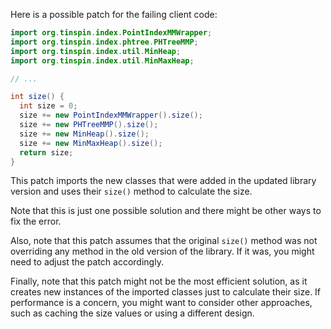 Here is a possible patch for the failing client code:
```java
import org.tinspin.index.PointIndexMMWrapper;
import org.tinspin.index.phtree.PHTreeMMP;
import org.tinspin.index.util.MinHeap;
import org.tinspin.index.util.MinMaxHeap;

// ...

int size() {
  int size = 0;
  size += new PointIndexMMWrapper().size();
  size += new PHTreeMMP().size();
  size += new MinHeap().size();
  size += new MinMaxHeap().size();
  return size;
}
```
This patch imports the new classes that were added in the updated library version and uses their `size()` method to calculate the size.

Note that this is just one possible solution and there might be other ways to fix the error.

Also, note that this patch assumes that the original `size()` method was not overriding any method in the old version of the library. If it was, you might need to adjust the patch accordingly.

Finally, note that this patch might not be the most efficient solution, as it creates new instances of the imported classes just to calculate their size. If performance is a concern, you might want to consider other approaches, such as caching the size values or using a different design.
